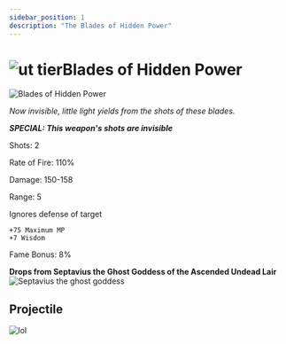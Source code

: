 ```yaml
---
sidebar_position: 1
description: "The Blades of Hidden Power"
---
```

# ![ut tier](https://cdn.discordapp.com/attachments/1107378591026655272/1107460067399315627/adf.png)Blades of Hidden Power

![Blades of Hidden Power](https://vwiki.valorserver.com/api/item/picture/Blades%20of%20Hidden%20Power)

<i> Now invisible, little light yields from the shots of these blades.</i>

***SPECIAL: This weapon's shots are invisible***

 Shots: 2
 
Rate of Fire: 110%

Damage: 150-158

Range: 5

Ignores defense of target

    +75 Maximum MP
    +7 Wisdom

Fame Bonus: 8%

**Drops from Septavius the Ghost Goddess of the Ascended Undead Lair**  ![Septavius the ghost goddess](https://cdn.discordapp.com/attachments/1107378591026655272/1107456522214182983/image_2.png)

## Projectile 

![lol](https://cdn.discordapp.com/attachments/953134990428868629/981330251932131349/hidden_power.gif)
